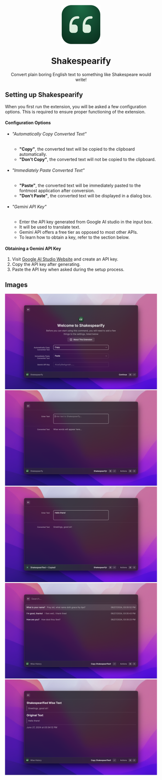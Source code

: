 <br>

<p align="center">
    <img src="assets/icon.png" style="height: 128px; width: 128px;" align="center" />
</p>

<h1 align="center">Shakespearify</h1>

<p align="center">Convert plain boring English text to something like Shakespeare would write!</p>

## Setting up Shakespearify

When you first run the extension, you will be asked a few configuration options. This is required to ensure proper functioning of the extension.

#### Configuration Options

- ###### "Automatically Copy Converted Text"
    - **"Copy"**, the converted text will be copied to the clipboard automatically.
    - **"Don't Copy"**, the converted text will not be copied to the clipboard.

- ###### "Immediately Paste Converted Text"
    - **"Paste"**, the converted text will be immediately pasted to the fontmost application after conversion.
    - **"Don't Paste"**, the converted text will be displayed in a dialog box.

- ###### "Gemini API Key"
    - Enter the API key generated from Google AI studio in the input box.
    - It will be used to translate text.
    - Gemini API offers a free tier as opposed to most other APIs.
    - To learn how to obtain a key, refer to the section below.

#### Obtaining a Gemini API Key

1. Visit [Google AI Studio Website](https://aistudio.google.com/app/apikey) and create an API key.
2. Copy the API key after generating.
3. Paste the API key when asked during the setup process.

## Images

![Image 1](media/1.png)
![Image 2](media/2.png)
![Image 3](media/3.png)
![Image 4](media/4.png)
![Image 5](media/5.png)

